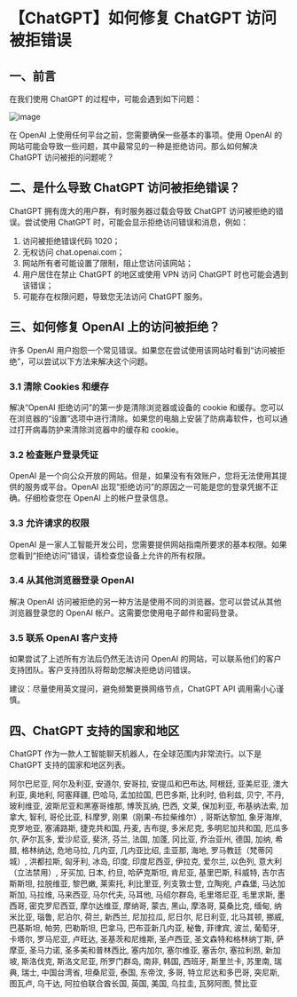 # 【ChatGPT】如何修复 ChatGPT 访问被拒错误



## 一、前言
在我们使用 ChatGPT 的过程中，可能会遇到如下问题：


![image](https://github.com/nrprrahulr/ycns/assets/169972041/551a8b55-16e6-4ed5-bcb4-11664285138d)


在 OpenAI 上使用任何平台之前，您需要确保一些基本的事项。使用 OpenAI 的网站可能会导致一些问题，其中最常见的一种是拒绝访问。那么如何解决 ChatGPT 访问被拒的问题呢？

## 二、是什么导致 ChatGPT 访问被拒绝错误？

ChatGPT 拥有庞大的用户群，有时服务器过载会导致 ChatGPT 访问被拒绝的错误。尝试使用 ChatGPT 时，可能会显示拒绝访问错误和消息，例如：

1. 访问被拒绝错误代码 1020；
2. 无权访问 chat.openai.com；
3. 网站所有者可能设置了限制，阻止您访问该网站；
4. 用户居住在禁止 ChatGPT 的地区或使用 VPN 访问 ChatGPT 时也可能会遇到该错误；
5. 可能存在权限问题，导致您无法访问 ChatGPT 服务。

## 三、如何修复 OpenAI 上的访问被拒绝？

许多 OpenAI 用户抱怨一个常见错误。如果您在尝试使用该网站时看到“访问被拒绝”，可以尝试以下方法来解决这个问题。

### 3.1 清除 Cookies 和缓存


解决“OpenAI 拒绝访问”的第一步是清除浏览器或设备的 cookie 和缓存。您可以在浏览器的“设置”选项中进行清除。如果您的电脑上安装了防病毒软件，也可以通过打开病毒防护来清除浏览器中的缓存和 cookie。

### 3.2 检查账户登录凭证

OpenAI 是一个向公众开放的网站。但是，如果没有有效账户，您将无法使用其提供的服务或平台。OpenAI 出现“拒绝访问”的原因之一可能是您的登录凭据不正确。仔细检查您在 OpenAI 上的帐户登录信息。

### 3.3 允许请求的权限

OpenAI 是一家人工智能开发公司，您需要提供网站指南所要求的基本权限。如果您看到“拒绝访问”错误，请检查您设备上允许的所有权限。

### 3.4 从其他浏览器登录 OpenAI

解决 OpenAI 访问被拒绝的另一种方法是使用不同的浏览器。您可以尝试从其他浏览器登录您的 OpenAI 帐户。这需要您使用电子邮件和密码登录。

### 3.5 联系 OpenAI 客户支持

如果尝试了上述所有方法后仍然无法访问 OpenAI 的网站，可以联系他们的客户支持团队。客户支持团队将帮助您解决拒绝访问错误。

建议：尽量使用英文提问，避免频繁更换网络节点，ChatGPT API 调用需小心谨慎。

## 四、ChatGPT 支持的国家和地区

ChatGPT 作为一款人工智能聊天机器人，在全球范围内非常流行。以下是 ChatGPT 支持的国家和地区列表。

阿尔巴尼亚, 阿尔及利亚, 安道尔, 安哥拉, 安提瓜和巴布达, 阿根廷, 亚美尼亚, 澳大利亚, 奥地利, 阿塞拜疆, 巴哈马, 孟加拉国, 巴巴多斯, 比利时, 伯利兹, 贝宁, 不丹, 玻利维亚, 波斯尼亚和黑塞哥维那, 博茨瓦纳, 巴西, 文莱, 保加利亚, 布基纳法索, 加拿大, 智利, 哥伦比亚, 科摩罗, 刚果（刚果-布拉柴维尔）, 哥斯达黎加, 象牙海岸, 克罗地亚, 塞浦路斯, 捷克共和国, 丹麦, 吉布提, 多米尼克, 多明尼加共和国, 厄瓜多尔, 萨尔瓦多, 爱沙尼亚, 斐济, 芬兰, 法国, 加蓬, 冈比亚, 乔治亚州, 德国, 加纳, 希腊, 格林纳达, 危地马拉, 几内亚, 几内亚比绍, 圭亚那, 海地, 罗马教廷（梵蒂冈城）, 洪都拉斯, 匈牙利, 冰岛, 印度, 印度尼西亚, 伊拉克, 爱尔兰, 以色列, 意大利（立法禁用）, 牙买加, 日本, 约旦, 哈萨克斯坦, 肯尼亚, 基里巴斯, 科威特, 吉尔吉斯斯坦, 拉脱维亚, 黎巴嫩, 莱索托, 利比里亚, 列支敦士登, 立陶宛, 卢森堡, 马达加斯加, 马拉维, 马来西亚, 马尔代夫, 马耳他, 马绍尔群岛, 毛里塔尼亚, 毛里求斯, 墨西哥, 密克罗尼西亚, 摩尔达维亚, 摩纳哥, 蒙古, 黑山, 摩洛哥, 莫桑比克, 缅甸, 纳米比亚, 瑙鲁, 尼泊尔, 荷兰, 新西兰, 尼加拉瓜, 尼日尔, 尼日利亚, 北马其顿, 挪威, 巴基斯坦, 帕劳, 巴勒斯坦, 巴拿马, 巴布亚新几内亚, 秘鲁, 菲律宾, 波兰, 葡萄牙, 卡塔尔, 罗马尼亚, 卢旺达, 圣基茨和尼维斯, 圣卢西亚, 圣文森特和格林纳丁斯, 萨摩亚, 圣马力诺, 圣多美和普林西比, 塞内加尔, 塞尔维亚, 塞舌尔, 塞拉利昂, 新加坡, 斯洛伐克, 斯洛文尼亚, 所罗门群岛, 南非, 韩国, 西班牙, 斯里兰卡, 苏里南, 瑞典, 瑞士, 中国台湾省, 坦桑尼亚, 泰国, 东帝汶, 多哥, 特立尼达和多巴哥, 突尼斯, 图瓦卢, 乌干达, 阿拉伯联合酋长国, 英国, 美国, 乌拉圭, 瓦努阿图, 赞比亚
